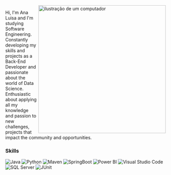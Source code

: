 <img src="https://raw.githubusercontent.com/MicaelliMedeiros/micaellimedeiros/master/image/computer-illustration.png" alt="ilustração de um computador" min-width="400px" max-width="400px" width="400px" align="right">

<p align="left"> 
  Hi, I'm Ana Luisa and I'm studying Software Engineering. Constantly developing my skills and projects as a Back-End Developer and passionate about the world of Data Science.
  Enthusiastic about applying all my knowledge and passion to new challenges, projects that impact the community and opportunities.
</p>

### Skills
![Java](https://img.shields.io/badge/Java-9370DB?style=for-the-badge&logo=Java&logoColor=white)
![Python](https://img.shields.io/badge/Python-8A2BE2?style=for-the-badge&logo=python&logoColor=white)
![Maven](https://img.shields.io/badge/Apache_Maven-8B008B?style=for-the-badge&logo=apachemaven&logoColor=#E35A16)
![SpringBoot](https://img.shields.io/badge/SpringBoot-7B68EE?style=for-the-badge&logo=springboot&logoColor=white)
![Power BI](https://img.shields.io/badge/PowerBI-4B0082?style=for-the-badge&logo=Power%20BI&logoColor=white)
![Visual Studio Code](https://img.shields.io/badge/Visual_Studio-5C2D91?style=for-the-badge&logo=visual%20studio&logoColor=white)
![SQL Server](https://img.shields.io/badge/Microsoft%20SQL%20Server-DA70D6?style=for-the-badge&logo=microsoft%20sql%20server&logoColor=white)
![JUnit](https://img.shields.io/badge/JUnit-F08080?style=for-the-badge&logo=junit&logoColor=white)

